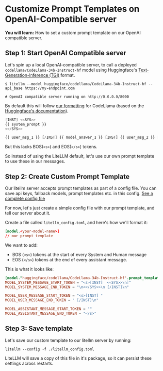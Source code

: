 # Customize Prompt Templates on OpenAI-Compatible server 

**You will learn:** How to set a custom prompt template on our OpenAI compatible server. 

## Step 1: Start OpenAI Compatible server
Let's spin up a local OpenAI-compatible server, to call a deployed `codellama/CodeLlama-34b-Instruct-hf` model using Huggingface's [Text-Generation-Inference (TGI)](https://github.com/huggingface/text-generation-inference) format.

```shell
$ litellm --model huggingface/codellama/CodeLlama-34b-Instruct-hf --api_base https://my-endpoint.com

# OpenAI compatible server running on http://0.0.0.0/8000
```

By default this will follow [our formatting](https://github.com/BerriAI/litellm/blob/9932371f883c55fd0f3142f91d9c40279e8fe241/litellm/llms/prompt_templates/factory.py#L10) for CodeLlama (based on the [Huggingface's documentation](https://huggingface.co/blog/codellama#conversational-instructions)). 

```python
[INST] <<SYS>>
{{ system_prompt }}
<</SYS>>

{{ user_msg_1 }} [/INST] {{ model_answer_1 }} [INST] {{ user_msg_2 }} [/INST]
```

But this lacks BOS(`<s>`) and EOS(`</s>`) tokens.

So instead of using the LiteLLM default, let's use our own prompt template to use these in our messages. 

## Step 2: Create Custom Prompt Template

Our litellm server accepts prompt templates as part of a config file. You can save api keys, fallback models, prompt templates etc. in this config. [See a complete config file](../proxy_server.md)

For now, let's just create a simple config file with our prompt template, and tell our server about it. 

Create a file called `litellm_config.toml`, and here's how we'll format it:

```toml
[model.<your-model-name>]
// our prompt template
```

We want to add:
* BOS (`<s>`) tokens at the start of every System and Human message
* EOS (`</s>`) tokens at the end of every assistant message. 

This is what it looks like: 
```toml
[model."huggingface/codellama/CodeLlama-34b-Instruct-hf".prompt_template] 
MODEL_SYSTEM_MESSAGE_START_TOKEN = "<s>[INST]  <<SYS>>\n]" 
MODEL_SYSTEM_MESSAGE_END_TOKEN = "\n<</SYS>>\n [/INST]\n"

MODEL_USER_MESSAGE_START_TOKEN = "<s>[INST] " 
MODEL_USER_MESSAGE_END_TOKEN = " [/INST]\n"

MODEL_ASSISTANT_MESSAGE_START_TOKEN = ""
MODEL_ASSISTANT_MESSAGE_END_TOKEN = "</s>"
```

## Step 3: Save template

Let's save our custom template to our litellm server by running:
```shell
litellm --config -f ./litellm_config.toml 
```

LiteLLM will save a copy of this file in it's package, so it can persist these settings across restarts.